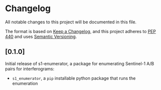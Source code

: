 # Changelog

All notable changes to this project will be documented in this file.

The format is based on [Keep a Changelog](https://keepachangelog.com/en/1.0.0/),
and this project adheres to [PEP 440](https://www.python.org/dev/peps/pep-0440/)
and uses [Semantic Versioning](https://semver.org/spec/v2.0.0.html).


## [0.1.0]

Initial release of s1-enumerator, a package for enumerating Sentinel-1 A/B pairs
for interferograms:
 * `s1_enumerator`, a `pip` installable python package that runs the enumeration
